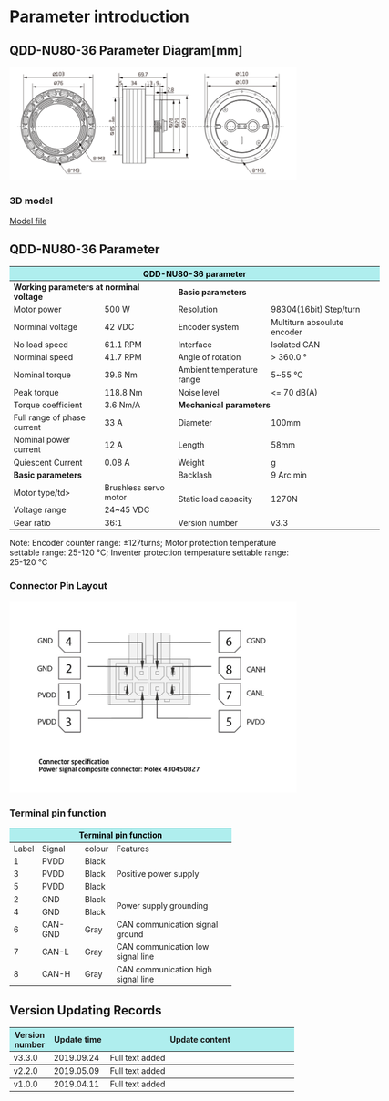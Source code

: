 # Parameter introduction 
## QDD-NU80-36 Parameter Diagram[mm]
![QDD-NU80-36_v3_3]( ../../img/Qdd_NU80-36_v3_3三视图.png ) 
### 3D model 
[Model file ]( ../../3DModel/QDD_NU80-36_v3_3.step.zip )


## QDD-NU80-36 Parameter
<table style="width:650px"><thead><tr><th colspan="4" style="background: PaleTurquoise; color: black;">QDD-NU80-36 parameter</th></tr></thead><tbody><tr><td colspan="2"><b>Working parameters at norminal voltage</b></td><td colspan="2"><b>Basic parameters</b></td></tr><tr><td style="width:175px">Motor power</td><td style="width:135px">500 W</td><td style="width:130px">Resolution</td><td style="width:220px">98304(16bit) Step/turn</td></tr><tr><td>Norminal voltage</td><td>42 VDC</td><td>Encoder system</td><td>Multiturn absoulute encoder</td></tr><tr><td>No load speed</td><td>61.1 RPM</td><td>Interface</td><td>Isolated CAN</td></tr><tr><td>Norminal speed</td><td>41.7 RPM</td><td>Angle of rotation</td><td>> 360.0 °</td></tr><tr><td>Nominal torque</td><td>39.6 Nm</td><td>Ambient temperature range</td><td>5~55 °C</td></tr><td>Peak torque</td><td>118.8 Nm</td><td>Noise level</td><td><= 70 dB(A)</td></tr><tr><td>Torque coefficient</td><td>3.6 Nm/A</td><td colspan="2"><b>Mechanical parameters</b></td></tr><tr><td>Full range of phase current</td><td>33 A</td><td style="width:175px">Diameter</td><td style="width:175px">100mm</td></tr><tr><td>Nominal power current</td><td>12 A</td><td>Length</td><td>58mm</td></tr><tr><td>Quiescent Current</td><td>0.08 A</td><td>Weight</td><td>g</td></tr> <tr><td colspan="2"><b>Basic parameters</b></td><td>Backlash</td><td>9 Arc min</td></tr><tr><td>Motor type/td><td>Brushless servo motor</td><td rowspan="2">Static load capacity</td rowspan="2"><td rowspan="2">1270N</td rowspan="2"></tr><tr><td>Voltage range</td><td>24~45 VDC</td></tr><tr><td>Gear ratio</td><td>36:1</td><td>Version number</td><td>v3.3</td></tr></tbody></table>

 Note: Encoder counter range: ±127turns; Motor protection temperature settable range: 25-120 °C; Inventer protection temperature settable range: 25-120 °C


### Connector Pin Layout

<img src="../img/配线2-2.png" style="width:600px">

### Terminal pin function

<table class="tableizer-table" style="width:390px">
 <thead><tr class="tableizer-firstrow"><th colspan="4" style="background: PaleTurquoise; color: black;">Terminal pin function</th></tr></thead><tbody><tr><td>Label</td><td>Signal</td><td>colour</td><td>Features </td></tr><tr><td>1</td><td>PVDD</td><td>Black</td><td rowspan="3">Positive power supply </td></tr><tr><td>3</td><td>PVDD</td><td>Black</td></tr><tr><td>5</td><td>PVDD</td><td>Black</td></tr><tr><td>2</td><td>GND</td><td>Black</td> <td rowspan="2">Power supply grounding</td></tr><tr><td>4</td><td>GND</td><td>Black</td></tr><tr><td>6</td><td>CAN-GND</td><td>Gray</td><td>CAN communication signal ground</td></tr><tr><td>7</td><td>CAN-L</td><td>Gray</td><td>CAN communication low signal line</td></tr><tr><td>8</td><td>CAN-H</td><td>Gray</td><td>CAN communication high signal line</td></tr></tbody></table>
 </tbody></table>



## Version Updating Records

<table style="width:500px"><thead><tr style="background:PaleTurquoise"><th style="width:100px">Version number</th><th style="width:150px">Update time</th><th style="width:3800px">Update content</th></tr></thead><tbody><tr><td>v3.3.0</td><td>2019.09.24</td><td>Full text added</th></tr></thead><tbody><tr><td>v2.2.0 </td><td>2019.05.09</td><td>Full text added</th></tr></thead><tbody><tr><td>v1.0.0</td><td>2019.04.11</td><td>Full text added</td></tbody></table>
